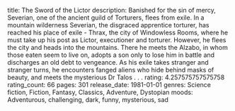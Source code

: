 title: The Sword of the Lictor
description: Banished for the sin of mercy, Severian, one of the ancient guild of Torturers, flees from exile. In a mountain wilderness Severian, the disgraced apprentice torturer, has reached his place of exile - Thrax, the city of Windowless Rooms, where he must take up his post as Lictor, executioner and torturer. However, he flees the city and heads into the mountains. There he meets the Alzabo, in whom those eaten seem to live on, adopts a son only to lose him in battle and discharges an old debt to vengeance. As his exile takes stranger and stranger turns, he encounters fanged aliens who hide behind masks of beauty, and meets the mysterious Dr Talos . . .
rating: 4.257575757575758
rating_count: 66
pages: 301
release_date: 1981-01-01
genres: Science fiction, Fiction, Fantasy, Classics, Adventure, Dystopian
moods: Adventurous, challenging, dark, funny, mysterious, sad